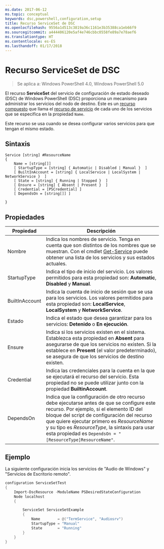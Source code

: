 ```yaml
---
ms.date: 2017-06-12
ms.topic: conceptual
keywords: dsc,powershell,configuration,setup
title: Recurso ServiceSet de DSC
ms.openlocfilehash: 9556a1d513c3819a36c1161e3b35388ca1eb66f9
ms.sourcegitcommit: a444406120e5af4e746cbbc0558fe89a7e78aef6
ms.translationtype: HT
ms.contentlocale: es-ES
ms.lasthandoff: 01/17/2018
---
```

# <a name="dsc-serviceset-resource"></a>Recurso ServiceSet de DSC

> Se aplica a: Windows PowerShell 4.0, Windows PowerShell 5.0


El recurso **ServiceSet** del servicio de configuración de estado deseado (DSC) de Windows PowerShell (DSC) proporciona un mecanismo para administrar los servicios del nodo de destino. Este es un [recurso compuesto](authoringResourceComposite.md) que llama el [recurso de servicio](serviceResource.md) de cada uno de los servicios que se especifica en la propiedad `Name`.

Este recurso se usa cuando se desea configurar varios servicios para que tengan el mismo estado.

## <a name="syntax"></a>Sintaxis

```
Service [string] #ResourceName
{
    Name = [string[]]
    [ StartupType = [string] { Automatic | Disabled | Manual }  ]
    [ BuiltInAccount = [string] { LocalService | LocalSystem | NetworkService }  ]
    [ State = [string] { Running | Stopped }  ]
    [ Ensure = [string] { Absent | Present }  ]
    [ Credential = [PSCredential] ]
    [ DependsOn = [string[]] ]
    
}
```

## <a name="properties"></a>Propiedades

|  Propiedad  |  Descripción   | 
|---|---| 
| Nombre| Indica los nombres de servicio. Tenga en cuenta que son distintos de los nombres que se muestran. Con el cmdlet [Get-Service](https://technet.microsoft.com/en-us/library/hh849804.aspx) puede obtener una lista de los servicios y sus estados actuales.|
| StartupType| Indica el tipo de inicio del servicio. Los valores permitidos para esta propiedad son: **Automatic**, **Disabled** y **Manual**.|  
| BuiltInAccount| Indica la cuenta de inicio de sesión que se usa para los servicios. Los valores permitidos para esta propiedad son: **LocalService**, **LocalSystem** y **NetworkService**.| 
| Estado| Indica el estado que desea garantizar para los servicios: **Detenido** o **En ejecución**.| 
| Ensure| Indica si los servicios existen en el sistema. Establezca esta propiedad en **Absent** para asegurarse de que los servicios no existen. Si la establece en **Present** (el valor predeterminado), se asegura de que los servicios de destino existen.|
| Credential| Indica las credenciales para la cuenta en la que se ejecutará el recurso del servicio. Esta propiedad no se puede utilizar junto con la propiedad **BuiltinAccount**.| 
| DependsOn| Indica que la configuración de otro recurso debe ejecutarse antes de que se configure este recurso. Por ejemplo, si el elemento ID del bloque del script de configuración del recurso que quiere ejecutar primero es *ResourceName* y su tipo es *ResourceType*, la sintaxis para usar esta propiedad es `DependsOn = "[ResourceType]ResourceName"`.| 



## <a name="example"></a>Ejemplo

La siguiente configuración inicia los servicios de "Audio de Windows" y "Servicios de Escritorio remoto".

```powershell
configuration ServiceSetTest
{
    Import-DscResource -ModuleName PSDesiredStateConfiguration
    Node localhost
    {

        ServiceSet ServiceSetExample
        {
            Name        = @("TermService", "Audiosrv")
            StartupType = "Manual"
            State       = "Running"
        } 
    }
}
```


